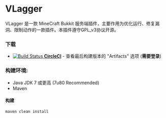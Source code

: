 # VLagger
VLagger 是一款 MineCraft Bukkit 服务端插件，主要作用为优化运行、修复漏洞、限制动作的一款插件。本插件遵守GPL_v3协议开源。

### 下载
+ [![Build Status](https://circleci.com/gh/Vlvxingze/VLagger/tree/master.svg?style=svg) **CircleCI**](https://circleci.com/gh/Vlvxingze/VLagger/tree/master) - 查看最后构建版本的 "Artifacts" 选项  (**需要登录**)

### 构建环境:
+ Java JDK 7 或更高 (7u80 Recommended)
+ Maven

#### 构建
```sh
maven clean install
```
